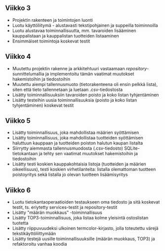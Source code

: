 ## Viikko 3
- Projektin rakenteen ja toimintojen luonti
- Luotu käyttöliitymä - alustavasti tekstipohjainen ja suppeilla toiminnoilla
- Luotu alustavaa toiminnallisuutta, mm. tavaroiden lisääminen kauppalistaan ja kauppalistan tuotteiden listaaminen
- Ensimmäiset toimintoja koskevat testit

## Viikko 4
- Muutettu projektin rakenne ja arkkitehtuuri vastaamaan *repository*-sunnittelumallia ja implementoitu tämän vaatimat muutokset hakemistoihin ja tiedostoihin
- Muutettu aiempi tallennusmuoto (tietorakenteena oli ensin pelkkä lista), siten että tieto tallennetaan ja luetaan .csv-tiedostosta
- Lisätty toiminnallisuuksiin tavaroiden poisto ja koko listan tyhjentäminen
- Lisätty testeihin uusia toiminnallisuuksia (poisto ja koko listan tyhjentäminen) koskevat testit

## Viikko 5
- Lisätty toiminnallisuus, joka mahdollistaa määrien syöttämisen
- Lisätty toiminnallisuus, joka mahdollistaa tuotteiden syöttämisen haluttuun kauppaan ja tuotteiden poiston halutun kaupan listalta
- Siirrytty aiemmasta tallennusmuodosta (.csv-tiedosto) SQLite-tietokantaan ja tehty sen vaatimat muutokset hakemistoihin ja tiedostoihin
- Lisätty testi koskien kauppakohtaisia listoja (tuotteiden ja määrien oikeellisuus), testi koskien virhetilanteita: listalla olemattoman tuotteen poistoyritys sekä listalla jo olevan tuotteen lisäämisyritys 

## Viikko 6
- Luotu tietokantaoperaatioiden testaukseen oma tiedosto ja sitä koskevat testit, ts. eriytetty services-testit ja repository-testit
- Lisätty "määrän muokkaus" -toiminnallisuus
- Lisätty TOP3-toiminnallisuus, joka listaa kolme yleisintä ostoslistan tuotetta
- Lisätty riippuvuudeksi ulkoinen termcolor-kirjasto, jolla toteutettu värejä tekstikäyttöliittymään
- Lisätty testejä uusille toiminnallisuuksille (määrän muokkaus, TOP3) ja refaktoroitu vanhaa koodia
